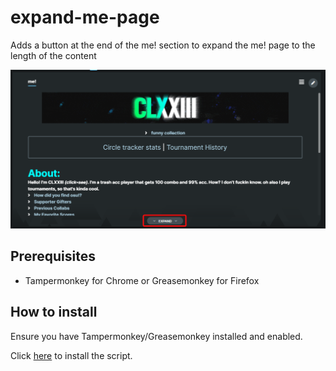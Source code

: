 # expand-me-page
Adds a button at the end of the me! section to expand the me! page to the length of the content

![Example](./example.png)

## Prerequisites
- Tampermonkey for Chrome or Greasemonkey for Firefox

## How to install
Ensure you have Tampermonkey/Greasemonkey installed and enabled. 

Click [here](https://github.com/clxxiii/expand-me-page/raw/master/expand-me-section.user.jss) to install the script.
